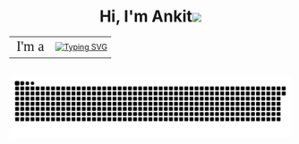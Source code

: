 <h1 align="center">Hi, I'm Ankit<img src="https://media.giphy.com/media/hvRJCLFzcasrR4ia7z/giphy.gif" width="35"></h1>
<table align="center">
  <tr>
    <td style="font-size: 25px; font-family: Montserrat;">I'm a</td>
    <td>
      <a href="https://git.io/typing-svg">
        <img src="https://readme-typing-svg.herokuapp.com?font=Montserrat&size=25&pause=1000&width=435&lines=Engineer;Learner;Tech-Enthusiast;Problem-Solver" alt="Typing SVG" />
      </a>
    </td>
  </tr>
</table>


<br>

<picture>
  <source media="(prefers-color-scheme: dark)" srcset="https://raw.githubusercontent.com/Ankit-OO7/Ankit-OO7/output/github-snake-dark.svg" />
  <source media="(prefers-color-scheme: light)" srcset="https://raw.githubusercontent.com/Ankit-OO7/Ankit-OO7/output/github-snake.svg" />
  <img alt="github-snake" src="https://raw.githubusercontent.com/Ankit-OO7/Ankit-OO7/output/github-snake.svg" />
</picture>
